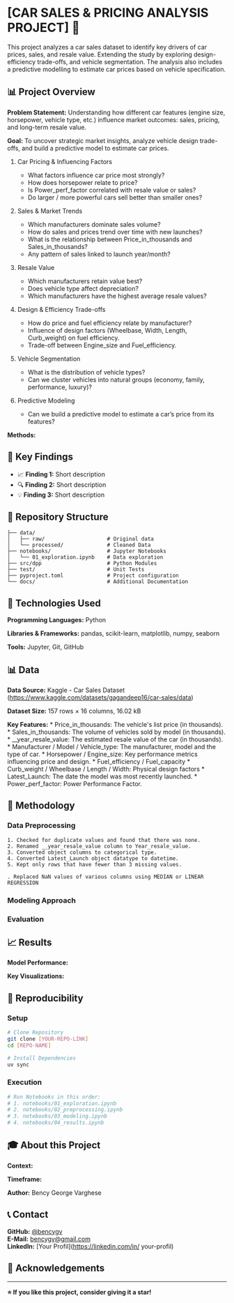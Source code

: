 # [CAR SALES & PRICING ANALYSIS PROJECT] 🚀

This project analyzes a car sales dataset to identify key drivers of car prices, sales, and resale value. Extending the study by exploring design-efficiency trade-offs, and vehicle segmentation. The analysis also includes a predictive modelling to estimate car prices based on vehicle specification.

## 📊 Project Overview

**Problem Statement:** 
Understanding how different car features (engine size, horsepower, vehicle type, etc.) influence market outcomes: sales, pricing, and long-term resale value.

**Goal:** 
To uncover strategic market insights, analyze vehicle design trade-offs, and build a predictive model to estimate car prices. 

1. Car Pricing & Influencing Factors
    * What factors influence car price most strongly?
    * How does horsepower relate to price?
    * Is Power_perf_factor correlated with resale value or sales?
    * Do larger / more powerful cars sell better than smaller ones?

2. Sales & Market Trends
    * Which manufacturers dominate sales volume?
    * How do sales and prices trend over time with new launches?
    * What is the relationship between Price_in_thousands and Sales_in_thousands?
    * Any pattern of sales linked to launch year/month?

3. Resale Value
    * Which manufacturers retain value best?
    * Does vehicle type affect depreciation?
    * Which manufacturers have the highest average resale values?

4. Design & Efficiency Trade-offs
    * How do price and fuel efficiency relate by manufacturer?
    * Influence of design factors (Wheelbase, Width, Length, Curb_weight) on fuel efficiency.
    * Trade-off between Engine_size and Fuel_efficiency.

5. Vehicle Segmentation
    * What is the distribution of vehicle types?
    * Can we cluster vehicles into natural groups (economy, family, performance, luxury)?

6. Predictive Modeling
    * Can we build a predictive model to estimate a car’s price from its features?

**Methods:** 
<!-- Exploratory Data Analysis (EDA), correlation analysis, and regression modeling. -->

## 🎯 Key Findings

<!-- Your main insights in 3–5 bullet points -->
- 📈 **Finding 1:** Short description
- 🔍 **Finding 2:** Short description  
- 💡 **Finding 3:** Short description

## 📁 Repository Structure

```
├── data/
│   ├── raw/                    # Original data
│   └── processed/              # Cleaned Data
├── notebooks/                  # Jupyter Notebooks
│   └── 01_exploration.ipynb    # Data exploration
├── src/dpp                     # Python Modules
├── test/                       # Unit Tests
├── pyproject.toml              # Project configuration
└── docs/                       # Additional Documentation
```

## 🔧 Technologies Used

**Programming Languages:**
Python

**Libraries & Frameworks:**
pandas, scikit-learn, matplotlib, numpy, seaborn

**Tools:**
Jupyter, Git, GitHub

## 📊 Data

**Data Source:** 
Kaggle - Car Sales Dataset (https://www.kaggle.com/datasets/gagandeep16/car-sales/data)

**Dataset Size:** 
157 rows × 16 columns, 16.02 kB

**Key Features:** 
    * Price_in_thousands: The vehicle's list price (in thousands).
    * Sales_in_thousands: The volume of vehicles sold by model (in thousands).
    * __year_resale_value: The estimated resale value of the car (in thousands).
    * Manufacturer / Model / Vehicle_type: The manufacturer, model and the type of car.
    * Horsepower / Engine_size: Key performance metrics influencing price and design.
    * Fuel_efficiency / Fuel_capacity
    * Curb_weight / Wheelbase / Length / Width: Physical design factors
    * Latest_Launch: The date the model was most recently launched.
    * Power_perf_factor: Power Performance Factor.

## 🤖 Methodology

### Data Preprocessing
    1. Checked for duplicate values and found that there was none.
    2. Renamed __year_resale_value column to Year_resale_value.
    3. Converted object columns to categorical type.
    4. Converted Latest_Launch object datatype to datetime.
    5. Kept only rows that have fewer than 3 missing values.
    
    . Replaced NaN values of various columns using MEDIAN or LINEAR REGRESSION

### Modeling Approach  
<!-- Which models did you test? -->

### Evaluation
<!-- How did you evaluate the results? -->

## 📈 Results

**Model Performance:**
<!-- Your best metrics (Accuracy, RMSE, etc.) -->

**Key Visualizations:**
<!-- Reference key plots in your notebooks -->

## 🚀 Reproducibility

### Setup
```bash
# Clone Repository
git clone [YOUR-REPO-LINK]
cd [REPO-NAME]

# Install Dependencies
uv sync
```

### Execution
```bash
# Run Notebooks in this order:
# 1. notebooks/01_exploration.ipynb
# 2. notebooks/02_preprocessing.ipynb  
# 3. notebooks/03_modeling.ipynb
# 4. notebooks/04_results.ipynb
```

## 🎓 About this Project

**Context:** 
<!-- As part of Data Analysis Portfolio Project with StackFuel. -->

**Timeframe:** 
<!-- When did you complete the project? -->

**Author:** 
Bency George Varghese

## 📞 Contact

**GitHub:** [@bencygv](https://github.com/bencygv)  
**E-Mail:** bencygv@gmail.com  
**LinkedIn:** [Your Profil](https://linkedin.com/in/
your-profil)

## 🙏 Acknowledgements

<!-- Mention people or resources that helped you -->

---

**⭐ If you like this project, consider giving it a star!**
